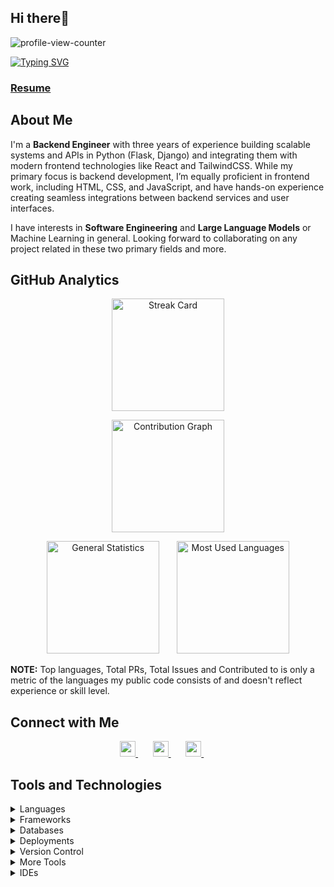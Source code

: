 <h2 align="left"> Hi there👋 </h2>
<p>
    <img src="https://komarev.com/ghpvc/?username=Richard-Quayson&color=71c7ec&style=flat" alt="profile-view-counter"/>
</p>

<a href="https://github.com/Richard-Quayson">
    <img src="https://readme-typing-svg.demolab.com?font=Lato&weight=500&size=18&duration=3000&pause=50&vCenter=true&multiline=true&width=1000&height=75&lines=%F0%9F%91%A8%F0%9F%8F%BB%E2%80%8D%F0%9F%92%BB+I'm+Richard+Quayson;%F0%9F%A7%92%F0%9F%8F%BB+Software+Engineer+%7C+LLM+Enthusiast+%7C+Django+Engineer;%F0%9F%91%A9%F0%9F%8F%BC%E2%80%8D%F0%9F%8E%93+Computer+Science+Alumnus+%40+Ashesi+University%2C+Ghana" alt="Typing SVG" />
</a>

<!-- ### ✌︎︎ I am available for hire. -->

### **[Resume](https://drive.google.com/file/d/1-VfCrKhJI2cfVFurCk4Yx_ddbbX2OK2L/view?usp=sharing)**

## About Me

<p> I'm a <b>Backend Engineer</b> with three years of experience building scalable systems and APIs in Python (Flask, Django) and integrating them with modern frontend technologies like React and TailwindCSS. While my primary focus is backend development, I’m equally proficient in frontend work, including HTML, CSS, and JavaScript, and have hands-on experience creating seamless integrations between backend services and user interfaces. </p>
<p>
    I have interests in <b>Software Engineering</b> and <b>Large Language Models</b> or Machine Learning in general. Looking forward to collaborating on any project related in these two primary fields and more.
</p>

## GitHub Analytics

<p align="center">
    <img height="180em" src="https://streak-stats.demolab.com/?user=Richard-Quayson&theme=algolia&fire=orange&ring=orange&currStreakNum=white&currStreakLabel=deepskyblue" alt="Streak Card"> 
</p>

<p align="center">
    <img height="180cm" src="http://github-profile-summary-cards.vercel.app/api/cards/profile-details?username=Richard-Quayson&theme=algolia" alt="Contribution Graph">
</p>

<p align="center">
    <img height="180em" src="https://github-readme-stats-eight-theta.vercel.app/api?username=Richard-Quayson&show_icons=true&theme=algolia&include_all_commits=true&count_private=true" alt="General Statistics"/>
    &nbsp; &nbsp; &nbsp;
    <img height="180em" src="https://github-readme-stats.vercel.app/api/top-langs/?username=Richard-Quayson&layout=compact&langs_count=8&theme=algolia"/ alt="Most Used Languages">
</p>

<p>
    <b>NOTE:</b> 
    Top languages, Total PRs, Total Issues and Contributed to is only a metric of the languages my public code consists of and doesn't reflect experience or skill level.
<p>

## Connect with Me

<p align="center">
    <a href="https://richard-quayson.github.io/">
        <img src="https://img.shields.io/badge/-Richard Quayson-3423A6?style=flat&logo=Github&logoColor=white" height="25"/>
    </a>
    &nbsp; &nbsp; &nbsp;
    <a href="https://www.linkedin.com/in/richard-quayson/">
        <img src="https://img.shields.io/badge/-Richard Quayson-0077B5?style=flat&logo=Linkedin&logoColor=white" height="25"/>
    </a>
    &nbsp; &nbsp; &nbsp;
    <a href="mailto:richard.quayson80@gmail.com">
        <img src="https://img.shields.io/badge/-richard.quayson80@gmail.com-D14836?style=flat&logo=Gmail&logoColor=white" height="25"/>
    </a>
    &nbsp; &nbsp; &nbsp;
</p>

## Tools and Technologies

<details>
<summary>Languages</summary>

<br>

<p>
    <img src="https://skillicons.dev/icons?i=py,java,cpp,c,js,php,r,regex,dart,html,css"/>
</p>
</details>

<details>
<summary>Frameworks</summary>

<br>

<p>
    <img src="https://skillicons.dev/icons?i=django,flask,react,flutter,spring,tailwind,bootstrap"/>
</p>
</details>

<details>
<summary>Databases</summary>

<br>

<p>
    <img src="https://skillicons.dev/icons?i=mysql,postgresql,sqlite,mongodb,firebase"/>
</p>
</details>

<details>
<summary>Deployments</summary>

<br>

<p>
    <img src="https://skillicons.dev/icons?i=docker,kubernetes,gcp"/>
</p>
</details>

<details>
<summary>Version Control</summary>

<br>

<p>
    <img src="https://skillicons.dev/icons?i=git,github"/>
</p>
</details>

<details>
<summary>More Tools</summary>

<br>

<p>
    <img src="https://skillicons.dev/icons?i=postman,figma"/>
</p>
</details>

<details>
<summary>IDEs</summary>

<br>

<p>
    <img src="https://skillicons.dev/icons?i=vscode,visualstudio,pycharm,idea,clion,anaconda"/>
</p>
</details>
